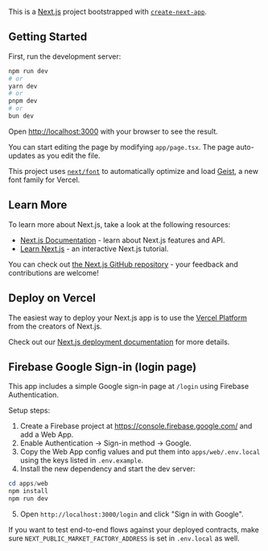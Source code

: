 This is a [Next.js](https://nextjs.org) project bootstrapped with [`create-next-app`](https://nextjs.org/docs/app/api-reference/cli/create-next-app).

## Getting Started

First, run the development server:

```bash
npm run dev
# or
yarn dev
# or
pnpm dev
# or
bun dev
```

Open [http://localhost:3000](http://localhost:3000) with your browser to see the result.

You can start editing the page by modifying `app/page.tsx`. The page auto-updates as you edit the file.

This project uses [`next/font`](https://nextjs.org/docs/app/building-your-application/optimizing/fonts) to automatically optimize and load [Geist](https://vercel.com/font), a new font family for Vercel.

## Learn More

To learn more about Next.js, take a look at the following resources:

- [Next.js Documentation](https://nextjs.org/docs) - learn about Next.js features and API.
- [Learn Next.js](https://nextjs.org/learn) - an interactive Next.js tutorial.

You can check out [the Next.js GitHub repository](https://github.com/vercel/next.js) - your feedback and contributions are welcome!

## Deploy on Vercel

The easiest way to deploy your Next.js app is to use the [Vercel Platform](https://vercel.com/new?utm_medium=default-template&filter=next.js&utm_source=create-next-app&utm_campaign=create-next-app-readme) from the creators of Next.js.

Check out our [Next.js deployment documentation](https://nextjs.org/docs/app/building-your-application/deploying) for more details.

## Firebase Google Sign-in (login page)

This app includes a simple Google sign-in page at `/login` using Firebase Authentication.

Setup steps:

1. Create a Firebase project at https://console.firebase.google.com/ and add a Web App.
2. Enable Authentication -> Sign-in method -> Google.
3. Copy the Web App config values and put them into `apps/web/.env.local` using the keys listed in `.env.example`.
4. Install the new dependency and start the dev server:

```powershell
cd apps/web
npm install
npm run dev
```

5. Open `http://localhost:3000/login` and click "Sign in with Google".

If you want to test end-to-end flows against your deployed contracts, make sure `NEXT_PUBLIC_MARKET_FACTORY_ADDRESS` is set in `.env.local` as well.
